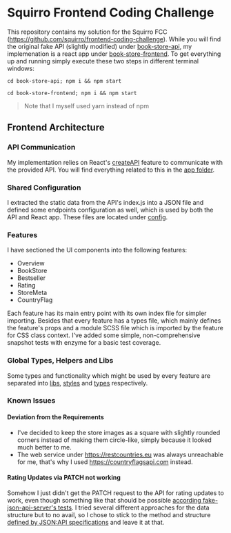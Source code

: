 # Squirro Frontend Coding Challenge

This repository contains my solution for the Squirro FCC (https://github.com/squirro/frontend-coding-challenge).
While you will find the original fake API (slightly modified) under [book-store-api](book-store-api/), my implemenation is a react app under [book-store-frontend](book-store-frontend/).
To get everything up and running simply execute these two steps in different terminal windows:

```
cd book-store-api; npm i && npm start

cd book-store-frontend; npm i && npm start
```

> Note that I myself used yarn instead of npm

## Frontend Architecture

### API Communication

My implementation relies on React's [createAPI](https://redux-toolkit.js.org/rtk-query/api/createApi) feature to communicate with the provided API.
You will find everything related to this in the [app folder](book-store-frontend/src/app/).

### Shared Configuration

I extracted the static data from the API's index.js into a JSON file and defined some endpoints configuration as well, which is used by both the API and React app.
These files are located under [config](book-store-frontend/src/config/).

### Features

I have sectioned the UI components into the following features:

- Overview
- BookStore
- Bestseller
- Rating
- StoreMeta
- CountryFlag

Each feature has its main entry point with its own index file for simpler importing.
Besides that every feature has a types file, which mainly defines the feature's props and a module SCSS file which is imported by the feature for CSS class context.
I've added some simple, non-comprehensive snapshot tests with enzyme for a basic test coverage.

### Global Types, Helpers and Libs

Some types and functionality which might be used by every feature are separated into [libs](book-store-frontend/src/libs/), [styles](book-store-frontend/src/styles/) and [types](/book-store-frontend/src/types/) respectively.

### Known Issues

#### Deviation from the Requirements

- I've decided to keep the store images as a square with slightly rounded corners instead of making them circle-like, simply because it looked much better to me.
- The web service under https://restcountries.eu was always unreachable for me, that's why I used https://countryflagsapi.com instead.

#### Rating Updates via PATCH not working

Somehow I just didn't get the PATCH request to the API for rating updates to work, even though something like that should be possible [according fake-json-api-server's tests](https://github.com/dbrekalo/fake-json-api-server/blob/master/test/index.js#L120).
I tried several different approaches for the data structure but to no avail, so I chose to stick to the method and structure [defined by JSON:API specifications](https://jsonapi.org/format/#crud-updating) and leave it at that.
